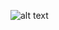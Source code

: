 ![alt text]([https://github.com/adam-p/markdown-here/raw/master/src/common/images/icon48.png](https://ibb.co/QmGqfkp) "Logo Title Text 1")

